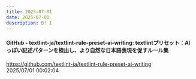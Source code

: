 ```yaml
---
title: 2025-07-01
date: 2025-07-01
description: B! 1
---
```


#### GitHub - textlint-ja/textlint-rule-preset-ai-writing: textlintプリセット：AIっぽい記述パターンを検出し、より自然な日本語表現を促すルール集
https://github.com/textlint-ja/textlint-rule-preset-ai-writing<br>
2025/07/01 00:02:04<br>


